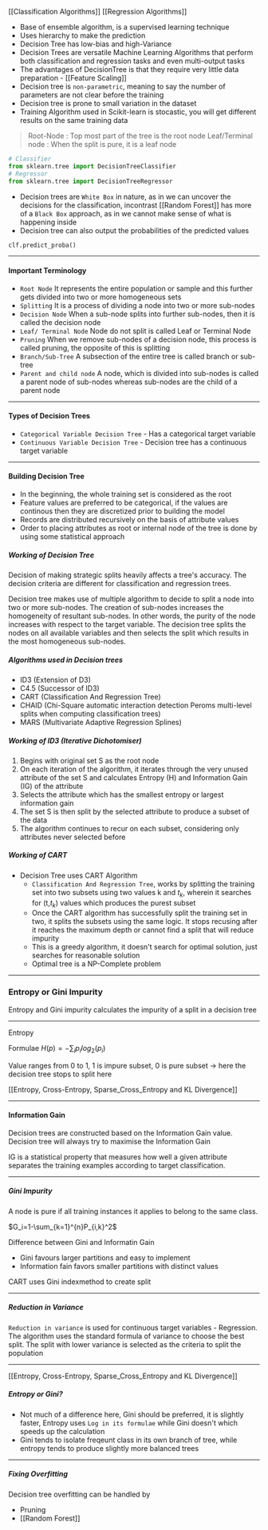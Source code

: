 [[Classification Algorithms]] [[Regression Algorithms]]
- Base of ensemble algorithm, is a supervised learning technique
- Uses hierarchy to make the prediction
- Decision Tree has low-bias and high-Variance
- Decision Trees are versatile Machine Learning Algorithms that perform both classification and regression tasks and even multi-output tasks
- The advantages of DecisionTree is that they require very little data preparation - [[Feature Scaling]]
- Decision tree is `non-parametric`, meaning to say the number of parameters are not clear before the training
- Decision tree is prone to small variation in the dataset
- Training Algorithm used in Scikit-learn is stocastic, you will get different results on the same training data
> Root-Node : Top most part of the tree is the root node
> Leaf/Terminal node : When the split is pure, it is a leaf node

```py
# Classifier
from sklearn.tree import DecisionTreeClassifier
# Regressor
from sklearn.tree import DecisionTreeRegressor
```

- Decision trees are `White Box` in nature, as in we can uncover the decisions for the classification, incontrast [[Random Forest]] has more of a `Black Box` approach, as in we cannot make sense of what is happening inside
- Decision tree can also output the probabilities of the predicted values
```py
clf.predict_proba()
```

---
#### Important Terminology
 
- `Root Node` It represents the entire population or sample and this further gets divided into two or more homogeneous sets
- `Splitting` It is a process of dividing a node into two or more sub-nodes
- `Decision Node` When a sub-node splits into further sub-nodes, then it is called the decision node
- `Leaf/ Terminal Node` Node do not split is called Leaf or Terminal Node
- `Pruning` When we remove sub-nodes of a decision node, this process is called pruning, the opposite of this is splitting
- `Branch/Sub-Tree` A subsection of the entire tree is called branch or sub-tree
- `Parent and child node` A node, which is divided into sub-nodes is called a parent node of sub-nodes whereas sub-nodes are the child of a parent node

---
#### Types of Decision Trees

- `Categorical Variable Decision Tree` - Has a categorical target variable 
- `Continuous Variable Decision Tree` - Decision tree has a continuous target variable

---
#### Building Decision Tree
- In the beginning, the whole training set is considered as the root
- Feature values are preferred to be categorical, if the values are continous then they are discretized prior to building the model
- Records are distributed recursively on the basis of attribute values
- Order to placing attributes as root or internal node of the tree is done by using some statistical approach

##### Working of Decision Tree

Decision of making strategic splits heavily affects a tree's accuracy. The decision criteria are different for classification and regression trees. 

Decision tree makes use of multiple algorithm to decide to split a node into two or more sub-nodes. The creation of sub-nodes increases the homogeneity of resultant sub-nodes. In other words, the purity of the node increases with respect to the target variable. The decision tree splits the nodes on all available variables and then selects the split which results in the most homogeneous sub-nodes.

##### Algorithms used in Decision trees
- ID3 (Extension of D3)
- C4.5 (Successor of ID3)
- CART (Classification And Regression Tree)
- CHAID (Chi-Square automatic interaction detection Peroms multi-level splits when computing classification trees)
- MARS (Multivariate Adaptive Regression Splines)

##### Working of ID3 (Iterative Dichotomiser)
1. Begins with original set S as the root node
2. On each iteration of the algorithm, it iterates through the very unused attribute of the set S and calculates Entropy (H) and Information Gain (IG) of the attribute
3. Selects the attribute which has the smallest entropy or largest information gain
4. The set S is then split by the selected attribute to produce a subset of the data
5. The algorithm continues to recur on each subset, considering only attributes never selected before

##### Working of CART
- Decision Tree uses CART Algorithm
	- `Classification And Regression Tree`, works by splitting the training set into two subsets using two values k and $t_k$, wherein it searches for (t,$t_k$) values which produces the purest subset
	- Once the CART algorithm has successfully split the training set in two, it splits the subsets using the same logic. It stops recusing after it reaches the maximum depth or cannot find a split that will reduce impurity
	- This is a greedy algorithm, it doesn't search for optimal solution, just searches for reasonable solution
	- Optimal tree is a NP-Complete problem

--- 
### Entropy or Gini Impurity

Entropy and Gini impurity calculates the impurity of a split in a decision tree

---

Entropy

Formulae $H(p)=-\sum_{i}p_ilog_2(p_i)$

Value ranges from 0 to 1, 1 is impure subset, 0 is pure subset -> here the decision tree stops to split here

[[Entropy, Cross-Entropy, Sparse_Cross_Entropy and KL Divergence]]

---
#### Information Gain 

Decision trees are constructed based on the Information Gain value. Decision tree will always try to maximise the Information Gain

IG is a statistical property that measures how well a given attribute separates the training examples according to target classification.

---
##### Gini Impurity

A node is pure if all training instances it applies to belong to the same class.

$G_i=1-\sum_{k=1}^{n}P_{i,k}^2$

Difference between Gini and Informatin Gain
- Gini favours larger partitions and easy to implement
- Information fain favors smaller partitions with distinct values

CART uses Gini indexmethod to create split

---
##### Reduction in Variance

`Reduction in variance` is used for continuous target variables - Regression. The algorithm uses the standard formula of variance to choose the best split. The split with lower variance is selected as the criteria to split the population

---

[[Entropy, Cross-Entropy, Sparse_Cross_Entropy and KL Divergence]]

##### Entropy or Gini?
- Not much of a difference here, Gini should be preferred, it is slightly faster, Entropy uses `Log in its formulae` while Gini doesn't which speeds up the calculation
- Gini tends to isolate freqeunt class in its own branch of tree, while entropy tends to produce slightly more balanced trees

---
##### Fixing Overfitting

Decision tree overfitting can be handled by 
- Pruning
- [[Random Forest]]
